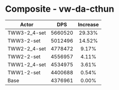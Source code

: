# Composite - vw-da-cthun
| Actor | DPS | Increase |
|---|:---:|:---:|
|TWW3-2_4-set|5660520|29.33%|
|TWW3-2-set|5012496|14.52%|
|TWW2-2_4-set|4778472|9.17%|
|TWW2-2-set|4556957|4.11%|
|TWW1-2_4-set|4534975|3.61%|
|TWW1-2-set|4400688|0.54%|
|Base|4376961|0.00%|
